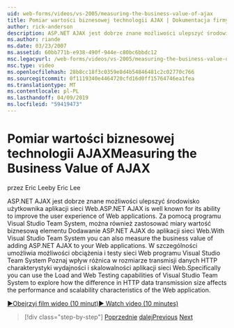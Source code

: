 ```yaml
---
uid: web-forms/videos/vs-2005/measuring-the-business-value-of-ajax
title: Pomiar wartości biznesowej technologii AJAX | Dokumentacja firmy Microsoft
author: rick-anderson
description: ASP.NET AJAX jest dobrze znane możliwości ulepszyć środowisko użytkownika aplikacji sieci Web. Za pomocą programu Visual Studio Team System można mierzyć busine...
ms.author: riande
ms.date: 03/23/2007
ms.assetid: 60bb771b-e938-490f-944e-c80bc6bbdc12
msc.legacyurl: /web-forms/videos/vs-2005/measuring-the-business-value-of-ajax
msc.type: video
ms.openlocfilehash: 28b8cc18f3c0359e8d4b54846481c2c02770c766
ms.sourcegitcommit: 0f1119340e4464720cfd16d0ff15764746ea1fea
ms.translationtype: MT
ms.contentlocale: pl-PL
ms.lasthandoff: 04/09/2019
ms.locfileid: "59419473"
---
```

# <a name="measuring-the-business-value-of-ajax"></a><span data-ttu-id="cb91f-104">Pomiar wartości biznesowej technologii AJAX</span><span class="sxs-lookup"><span data-stu-id="cb91f-104">Measuring the Business Value of AJAX</span></span>

<span data-ttu-id="cb91f-105">przez Eric Lee</span><span class="sxs-lookup"><span data-stu-id="cb91f-105">by Eric Lee</span></span>

<span data-ttu-id="cb91f-106">ASP.NET AJAX jest dobrze znane możliwości ulepszyć środowisko użytkownika aplikacji sieci Web.</span><span class="sxs-lookup"><span data-stu-id="cb91f-106">ASP.NET AJAX is well known for its ability to improve the user experience of Web applications.</span></span> <span data-ttu-id="cb91f-107">Za pomocą programu Visual Studio Team System, można również zastosować miary wartość biznesową elementu Dodawanie ASP.NET AJAX do aplikacji sieci Web.</span><span class="sxs-lookup"><span data-stu-id="cb91f-107">With Visual Studio Team System you can also measure the business value of adding ASP.NET AJAX to your Web applications.</span></span> <span data-ttu-id="cb91f-108">W szczególności umożliwia możliwości obciążenia i testy sieci Web programu Visual Studio Team System Poznaj wpływ różnica w rozmiarze transmisji danych HTTP charakterystyki wydajności i skalowalności aplikacji sieci Web.</span><span class="sxs-lookup"><span data-stu-id="cb91f-108">Specifically you can use the Load and Web Testing capabilities of Visual Studio Team System to explore how the difference in HTTP data transmission size affects the performance and scalability characteristics of the Web application.</span></span>

[<span data-ttu-id="cb91f-109">&#9654;Obejrzyj film wideo (10 minut)</span><span class="sxs-lookup"><span data-stu-id="cb91f-109">&#9654; Watch video (10 minutes)</span></span>](https://channel9.msdn.com/Blogs/ASP-NET-Site-Videos/measuring-the-business-value-of-ajax)

> [!div class="step-by-step"]
> <span data-ttu-id="cb91f-110">[Poprzednie](introduction-to-managing-and-running-tests-with-team-system.md)
> [dalej](code-coverage-of-automated-tests.md)</span><span class="sxs-lookup"><span data-stu-id="cb91f-110">[Previous](introduction-to-managing-and-running-tests-with-team-system.md)
[Next](code-coverage-of-automated-tests.md)</span></span>

